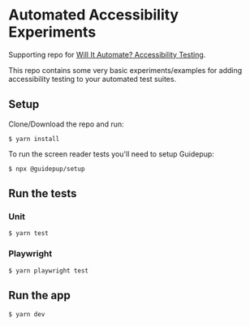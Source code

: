 # Automated Accessibility Experiments

Supporting repo for [Will It Automate? Accessibility Testing](https://blog.scottlogic.com/2024/04/03/will-it-automate-accessibility-testing.html).

This repo contains some very basic experiments/examples for adding accessibility testing to your automated test suites.

## Setup

Clone/Download the repo and run:

```
$ yarn install
```

To run the screen reader tests you'll need to setup Guidepup:

```
$ npx @guidepup/setup
```

## Run the tests

### Unit

```
$ yarn test
```

### Playwright


```
$ yarn playwright test
```

## Run the app

```
$ yarn dev
```